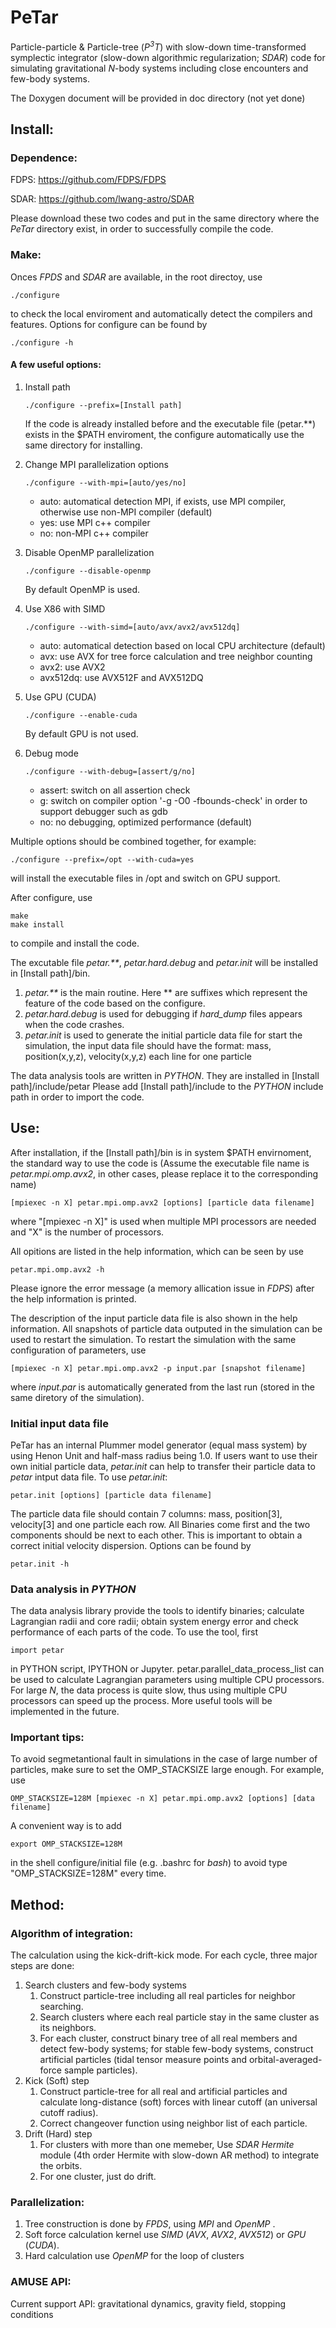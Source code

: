 # PeTar
Particle-particle \& Particle-tree (_P<sup>3</sup>T_) with slow-down time-transformed symplectic integrator (slow-down algorithmic regularization; _SDAR_) code for simulating gravitational _N_-body systems including close encounters and few-body systems.

The Doxygen document will be provided in doc directory (not yet done)

## Install:
### Dependence:
FDPS: https://github.com/FDPS/FDPS

SDAR: https://github.com/lwang-astro/SDAR

Please download these two codes and put in the same directory where the _PeTar_ directory exist, in order to successfully compile the code.

### Make:
Onces _FPDS_ and _SDAR_ are available, in the root directoy, use 
```
./configure
```
to check the local enviroment and automatically detect the compilers and features.
Options for configure can be found by 
```
./configure -h
```
#### A few useful options:
1. Install path
    ```
    ./configure --prefix=[Install path]
    ```
   If the code is already installed before and the executable file (petar.\*\*) exists in the $PATH enviroment, the configure automatically use the same directory for installing.
   
2. Change MPI parallelization options
   ```
   ./configure --with-mpi=[auto/yes/no]
   ```
   - auto: automatical detection MPI, if exists, use MPI compiler, otherwise use non-MPI compiler (default)
   - yes: use MPI c++ compiler
   - no: non-MPI c++ compiler
   
3. Disable OpenMP parallelization
    ```
    ./configure --disable-openmp
    ```
    By default OpenMP is used.
    
4. Use X86 with SIMD
    ```
    ./configure --with-simd=[auto/avx/avx2/avx512dq]
    ```
    - auto: automatical detection based on local CPU architecture (default)
    - avx: use AVX for tree force calculation and tree neighbor counting
    - avx2: use AVX2
    - avx512dq: use AVX512F and AVX512DQ
    
5. Use GPU (CUDA)
    ```
    ./configure --enable-cuda
    ```
    By default GPU is not used.
    
6. Debug mode
    ```
    ./configure --with-debug=[assert/g/no]
    ```
    - assert: switch on all assertion check
    - g: switch on compiler option '-g -O0 -fbounds-check' in order to support debugger such as gdb
    - no: no debugging, optimized performance (default)    

Multiple options should be combined together, for example:
```
./configure --prefix=/opt --with-cuda=yes
```
will install the executable files in /opt and switch on GPU support.

After configure, use 
```
make
make install
```
to compile and install the code.

The excutable file _petar.\*\*_, _petar.hard.debug_ and _petar.init_ will be installed in [Install path]/bin.
1. _petar.\*\*_ is the main routine. Here \*\* are suffixes which represent the feature of the code based on the configure.
2. _petar.hard.debug_ is used for debugging if _hard\_dump_ files appears when the code crashes.
3. _petar.init_ is used to generate the initial particle data file for start the simulation, the input data file should have the format: mass, position(x,y,z), velocity(x,y,z) each line for one particle

The data analysis tools are written in _PYTHON_.
They are installed in [Install path]/include/petar
Please add [Install path]/include to the _PYTHON_ include path in order to import the code.

## Use:
After installation, if the [Install path]/bin is in system $PATH envirnoment, the standard way to use the code is
(Assume the executable file name is _petar.mpi.omp.avx2_, in other cases, please replace it to the corresponding name)
```
[mpiexec -n X] petar.mpi.omp.avx2 [options] [particle data filename]
```
where "[mpiexec -n X]" is used when multiple MPI processors are needed and "X" is the number of processors.

All opitions are listed in the help information, which can be seen by use
```
petar.mpi.omp.avx2 -h
```
Please ignore the error message (a memory allication issue in _FDPS_) after the help information is printed.

The description of the input particle data file is also shown in the help information. 
All snapshots of particle data outputed in the simulation can be used to restart the simulation. 
To restart the simulation with the same configuration of parameters, use
```
[mpiexec -n X] petar.mpi.omp.avx2 -p input.par [snapshot filename]
```
where _input.par_ is automatically generated from the last run (stored in the same diretory of the simulation).

### Initial input data file
PeTar has an internal Plummer model generator (equal mass system) by using Henon Unit and half-mass radius being 1.0.
If users want to use their own initial particle data, _petar.init_ can help to transfer their particle data to _petar_ intput data file.
To use _petar.init_:
```
petar.init [options] [particle data filename]
```
The particle data file should contain 7 columns: mass, position[3], velocity[3] and one particle each row.
All Binaries come first and the two components should be next to each other. This is important to obtain a correct initial velocity dispersion. 
Options can be found by
```
petar.init -h
```

### Data analysis in _PYTHON_
The data analysis library provide the tools to identify binaries; calculate Lagrangian radii and core radii; obtain system energy error and check performance of each parts of the code.
To use the tool, first 
```
import petar
```
in PYTHON script, IPYTHON or Jupyter. 
petar.parallel_data_process_list can be used to calculate Lagrangian parameters using multiple CPU processors.
For large _N_, the data process is quite slow, thus using multiple CPU processors can speed up the process. 
More useful tools will be implemented in the future.

### Important tips:
To avoid segmetantional fault in simulations in the case of large number of particles, make sure to set the OMP_STACKSIZE large enough.
For example, use
```
OMP_STACKSIZE=128M [mpiexec -n X] petar.mpi.omp.avx2 [options] [data filename] 
```

A convenient way is to add
```
export OMP_STACKSIZE=128M
```
in the shell configure/initial file (e.g. .bashrc for _bash_) to avoid type "OMP_STACKSIZE=128M" every time.

## Method:
### Algorithm of integration: 
The calculation using the kick-drift-kick mode.
For each cycle, three major steps are done:
1. Search clusters and few-body systems
    1. Construct particle-tree including all real particles for neighbor searching.
    2. Search clusters where each real particle stay in the same cluster as its neighbors.
    3. For each cluster, construct binary tree of all real members and detect few-body systems; for stable few-body systems, construct artificial particles (tidal tensor measure points and orbital-averaged-force sample particles). 
2. Kick (Soft) step
    1. Construct particle-tree for all real and artificial particles and calculate long-distance (soft) forces with linear cutoff (an universal cutoff radius).
    2. Correct changeover function using neighbor list of each particle.
3. Drift (Hard) step
    1. For clusters with more than one memeber, Use _SDAR_ _Hermite_ module (4th order Hermite with slow-down AR method) to integrate the orbits.
    2. For one cluster, just do drift.  

### Parallelization:
1. Tree construction is done by _FPDS_, using _MPI_ and _OpenMP_ .
2. Soft force calculation kernel use _SIMD_ (_AVX_, _AVX2_, _AVX512_) or _GPU_ (_CUDA_).
3. Hard calculation use _OpenMP_ for the loop of clusters

### AMUSE API:
Current support API: gravitational dynamics, gravity field, stopping conditions
